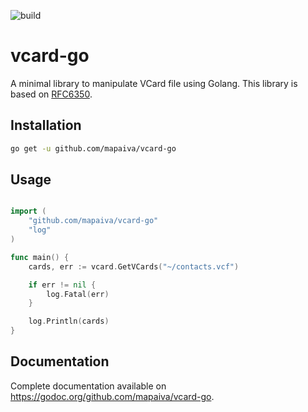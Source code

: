 ![build](https://github.com/mapaiva/vcard-go/actions/workflows/ci.yml/badge.svg)

# vcard-go

A minimal library to manipulate VCard file using Golang. This library is based on [RFC6350](https://tools.ietf.org/html/rfc6350).

## Installation

```sh
go get -u github.com/mapaiva/vcard-go
```

## Usage

```go

import (
	"github.com/mapaiva/vcard-go"
	"log"
)

func main() {
	cards, err := vcard.GetVCards("~/contacts.vcf")

	if err != nil {
		log.Fatal(err)
	}

	log.Println(cards)
}
```

## Documentation

Complete documentation available on https://godoc.org/github.com/mapaiva/vcard-go.
